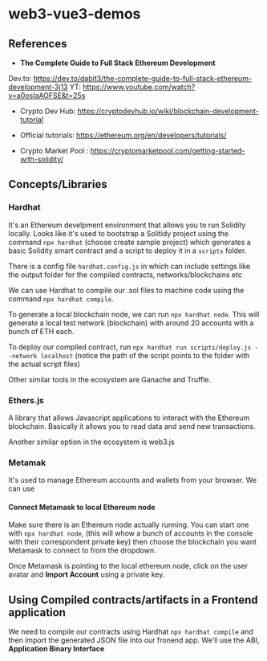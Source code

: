 # web3-vue3-demos

## References

- **The Complete Guide to Full Stack Ethereum Development**

Dev.to: https://dev.to/dabit3/the-complete-guide-to-full-stack-ethereum-development-3j13
YT: https://www.youtube.com/watch?v=a0osIaAOFSE&t=25s

- Crypto Dev Hub: https://cryptodevhub.io/wiki/blockchain-development-tutorial

- Official tutorials: https://ethereum.org/en/developers/tutorials/
- Crypto Market Pool : https://cryptomarketpool.com/getting-started-with-solidity/

## Concepts/Libraries

### Hardhat

It's an Ethereum develpment environment that allows you to run Solidity locally. Looks like it's used to bootstrap a Solitidy project using the command `npx hardhat` (choose create sample project) which generates a basic Solidity smart contract and a script to deploy it in a `scripts` folder.

There is a config file `hardhat.config.js` in which can include settings like the output folder for the compiled contracts, networks/blockchains etc

We can use Hardhat to compile our .sol files to machine code using the command `npx hardhat compile`.

To generate a local blockchain node, we can run `npx hardhat node`. This will generate a local test network (blockchain) with around 20 accounts with a bunch of ETH each.

To deploy our compiled contract, run `npx hardhat run scripts/deploy.js --network localhost` (notice the path of the script points to the folder with the actual script files)

Other similar tools in the ecosystem are Ganache and Truffle.

### Ethers.js

A library that allows Javascript applications to interact with the Ethereum blockchain. Basically it allows you to read data and send new transactions.

Another similar option in the ecosystem is web3.js

### Metamak

It's used to manage Ethereum accounts and wallets from your browser. We can use

#### Connect Metamask to local Ethereum node

Make sure there is an Ethereum node actually running. You can start one with `npx hardhat node`, (this will whow a bunch of accounts in the console with their correspondent private key) then choose the blockchain you want Metamask to connect to from the dropdown.

Once Metamask is pointing to the local ethereum node, click on the user avatar and **Import Account** using a private key.

## Using Compiled contracts/artifacts in a Frontend application

We need to compile our contracts using Hardhat `npx hardhat compile` and then import the generated JSON file into our fronend app. We'll use the ABI, **Application Binary Interface**
